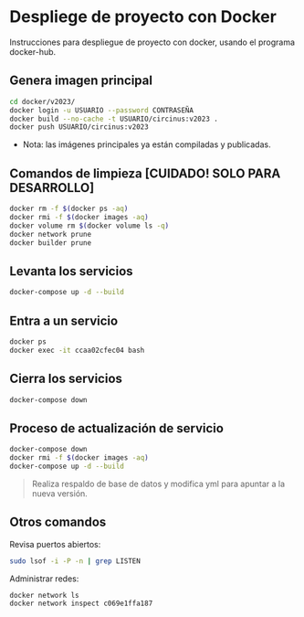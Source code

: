 
# Despliege de proyecto con Docker

Instrucciones para despliegue de proyecto con docker, usando el programa docker-hub.

## Genera imagen principal
```bash
cd docker/v2023/
docker login -u USUARIO --password CONTRASEÑA
docker build --no-cache -t USUARIO/circinus:v2023 .
docker push USUARIO/circinus:v2023
```

* Nota: las imágenes principales ya están compiladas y publicadas.

## Comandos de limpieza [CUIDADO! SOLO PARA DESARROLLO]
```bash
docker rm -f $(docker ps -aq)
docker rmi -f $(docker images -aq)
docker volume rm $(docker volume ls -q)
docker network prune
docker builder prune
```

## Levanta los servicios
```bash
docker-compose up -d --build
```

## Entra a un servicio
```bash
docker ps
docker exec -it ccaa02cfec04 bash
```

## Cierra los servicios
```bash
docker-compose down
```
## Proceso de actualización de servicio
```bash
docker-compose down
docker rmi -f $(docker images -aq)
docker-compose up -d --build
```

> Realiza respaldo de base de datos y modifica yml para apuntar a la nueva versión.

## Otros comandos
Revisa puertos abiertos:
```bash
sudo lsof -i -P -n | grep LISTEN
```

Administrar redes:
```bash
docker network ls
docker network inspect c069e1ffa187
```
